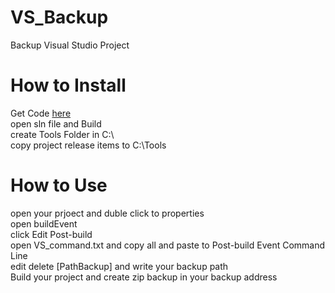 # VS_Backup
Backup Visual Studio Project
# How to Install
Get Code [here](https://github.com/fazel87/VS_Backup/archive/refs/heads/main.zip)<br>
open sln file and Build<br>
create Tools Folder in C:\\ <br>
copy project release items to C:\Tools<br>
# How to Use
open your prjoect and duble click to properties<br>
open buildEvent<br>
click Edit Post-build<br>
open VS_command.txt and copy all and paste to Post-build Event Command Line<br>
edit delete [PathBackup] and write your backup path<br>
Build your project and create zip backup in your backup address<br>

